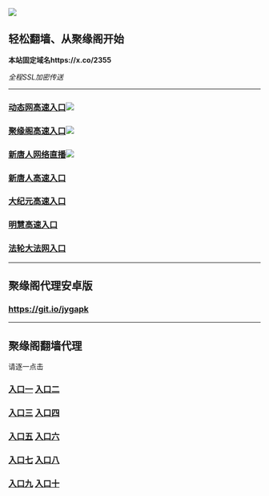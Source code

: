 
![](https://raw.githubusercontent.com/hao369/a/master/j.jpg)



## 轻松翻墙、从聚缘阁开始

**本站固定域名https://x.co/2355**

_全程SSL加密传送_





***

### [动态网高速入口](https://el8t6p7t9j.execute-api.ap-northeast-2.amazonaws.com/12wwe900a/?id=2)![](https://raw.githubusercontent.com/hao369/a/master/jygdl.gif)

### [聚缘阁高速入口]( https://idme7a2mqe.execute-api.ap-northeast-2.amazonaws.com/er3t2ty)![](https://raw.githubusercontent.com/hao369/a/master/jyg.gif)

### [新唐人网络直播](http://6689463.jtz3.todovision.info/t-1-1)![](https://raw.githubusercontent.com/hao369/a/master/jygtj.gif)

### [新唐人高速入口](https://el8t6p7t9j.execute-api.ap-northeast-2.amazonaws.com/12wwe900a/?id=5)

### [大纪元高速入口](https://el8t6p7t9j.execute-api.ap-northeast-2.amazonaws.com/12wwe900a/?id=7)

### [明慧高速入口](https://el8t6p7t9j.execute-api.ap-northeast-2.amazonaws.com/12wwe900a/?id=3)

### [法轮大法网入口](https://el8t6p7t9j.execute-api.ap-northeast-2.amazonaws.com/12wwe900a/?id=15)




***



##  聚缘阁代理安卓版

### https://git.io/jygapk


***


## 聚缘阁翻墙代理 

请逐一点击

### **[入口一](https://f5jfy2vrvd.execute-api.ap-northeast-2.amazonaws.com/325267)** **[入口二]( https://ey60eln670.execute-api.ap-northeast-2.amazonaws.com/968852f53)**


### **[入口三](https://s3-ap-southeast-1.amazonaws.com/jyg4/jyg.html)**  **[入口四](https://s3-ap-northeast-1.amazonaws.com/jyg9/jyg.html)**

### **[入口五](https://s3.ap-south-1.amazonaws.com/jyg5/jyg.html)**  **[入口六](https://s3-us-west-2.amazonaws.com/jyg7/jyg.html)**


###  **[入口七](https://s3-us-west-1.amazonaws.com/jyg6/jyg.html)**  **[入口八](https://s3-eu-west-1.amazonaws.com/jyg8/jyg.html)**


###  **[入口九](https://s3.eu-central-1.amazonaws.com/jyg3/jyg.html)**  **[入口十](https://s3-ap-southeast-2.amazonaws.com/jyg1/jyg.html)**




